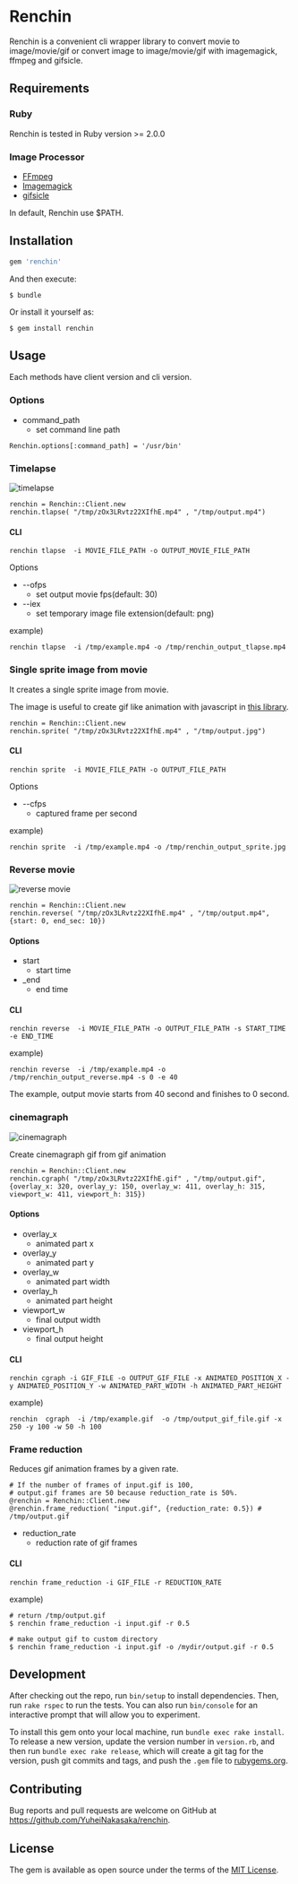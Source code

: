 # Renchin

Renchin is a convenient cli wrapper library to convert movie to image/movie/gif or convert image to image/movie/gif with imagemagick, ffmpeg and gifsicle.

## Requirements

### Ruby

Renchin is tested in Ruby version >= 2.0.0

### Image Processor
- [FFmpeg](https://ffmpeg.org/download.html)
- [Imagemagick](http://www.imagemagick.org/script/binary-releases.php)
- [gifsicle](https://www.lcdf.org/gifsicle/)

In default, Renchin use $PATH.

## Installation

```ruby
gem 'renchin'
```

And then execute:

    $ bundle

Or install it yourself as:

    $ gem install renchin

## Usage

Each methods have client version and cli version.

### Options

- command_path
  - set command line path
```
Renchin.options[:command_path] = '/usr/bin'

```

### Timelapse

![timelapse](http://img.gifmagazine.net/gifmagazine/images/693433/original.gif)

```
renchin = Renchin::Client.new
renchin.tlapse( "/tmp/zOx3LRvtz22XIfhE.mp4" , "/tmp/output.mp4")
```

#### CLI

```
renchin tlapse  -i MOVIE_FILE_PATH -o OUTPUT_MOVIE_FILE_PATH
```

Options

- --ofps
  - set output movie fps(default: 30)
- --iex
  - set temporary image file extension(default: png)

example)

```
renchin tlapse  -i /tmp/example.mp4 -o /tmp/renchin_output_tlapse.mp4
```

### Single sprite image from movie

It creates a single sprite image from movie.

The image is useful to create gif like animation with javascript in [this library](http://nbnote.github.io/flipbook/).

```
renchin = Renchin::Client.new
renchin.sprite( "/tmp/zOx3LRvtz22XIfhE.mp4" , "/tmp/output.jpg")
```

#### CLI

```
renchin sprite  -i MOVIE_FILE_PATH -o OUTPUT_FILE_PATH
```

Options

- --cfps
  - captured frame per second

example)

```
renchin sprite  -i /tmp/example.mp4 -o /tmp/renchin_output_sprite.jpg
```

### Reverse movie

![reverse movie](http://img.gifmagazine.net/gifmagazine/images/496200/original.gif?1438912596)

```
renchin = Renchin::Client.new
renchin.reverse( "/tmp/zOx3LRvtz22XIfhE.mp4" , "/tmp/output.mp4", {start: 0, end_sec: 10})
```

#### Options

- start
  - start time
- _end
  - end time


#### CLI

```
renchin reverse  -i MOVIE_FILE_PATH -o OUTPUT_FILE_PATH -s START_TIME -e END_TIME
```

example)

```
renchin reverse  -i /tmp/example.mp4 -o /tmp/renchin_output_reverse.mp4 -s 0 -e 40
```

The example, output movie starts from 40 second and finishes to 0 second.

### cinemagraph

![cinemagraph](http://img.gifmagazine.net/gifmagazine/images/676045/original.gif)

Create cinemagraph gif from gif animation

```
renchin = Renchin::Client.new
renchin.cgraph( "/tmp/zOx3LRvtz22XIfhE.gif" , "/tmp/output.gif", {overlay_x: 320, overlay_y: 150, overlay_w: 411, overlay_h: 315, viewport_w: 411, viewport_h: 315})
```

#### Options

- overlay_x
  - animated part x
- overlay_y
  - animated part y
- overlay_w
  - animated part width
- overlay_h
  - animated part height
- viewport_w
  - final output width
- viewport_h
  - final output height

#### CLI

```
renchin cgraph -i GIF_FILE -o OUTPUT_GIF_FILE -x ANIMATED_POSITION_X -y ANIMATED_POSITION_Y -w ANIMATED_PART_WIDTH -h ANIMATED_PART_HEIGHT
```

example)

```
renchin  cgraph  -i /tmp/example.gif  -o /tmp/output_gif_file.gif -x 250 -y 100 -w 50 -h 100
```

### Frame reduction

Reduces gif animation frames by a given rate.

```
# If the number of frames of input.gif is 100,
# output.gif frames are 50 because reduction_rate is 50%.
@renchin = Renchin::Client.new
@renchin.frame_reduction( "input.gif", {reduction_rate: 0.5}) # /tmp/output.gif
```

- reduction_rate
  - reduction rate of gif frames

#### CLI

```
renchin frame_reduction -i GIF_FILE -r REDUCTION_RATE
```

example)

```
# return /tmp/output.gif
$ renchin frame_reduction -i input.gif -r 0.5

# make output gif to custom directory
$ renchin frame_reduction -i input.gif -o /mydir/output.gif -r 0.5
```

## Development

After checking out the repo, run `bin/setup` to install dependencies. Then, run `rake rspec` to run the tests. You can also run `bin/console` for an interactive prompt that will allow you to experiment.

To install this gem onto your local machine, run `bundle exec rake install`. To release a new version, update the version number in `version.rb`, and then run `bundle exec rake release`, which will create a git tag for the version, push git commits and tags, and push the `.gem` file to [rubygems.org](https://rubygems.org).

## Contributing

Bug reports and pull requests are welcome on GitHub at https://github.com/YuheiNakasaka/renchin.


## License

The gem is available as open source under the terms of the [MIT License](http://opensource.org/licenses/MIT).

